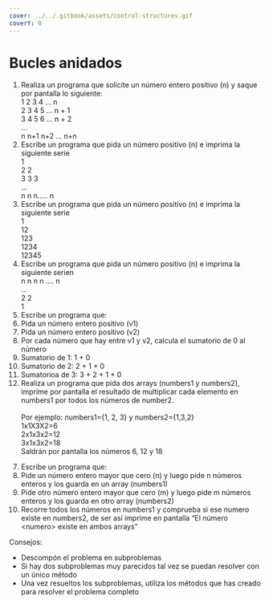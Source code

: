 ```yaml
---
cover: ../../.gitbook/assets/control-structures.gif
coverY: 0
---
```


# Bucles anidados

1. Realiza un programa que solicite un número entero positivo (n) y saque por pantalla lo siguiente: \
   1 2 3 4 … n \
   2 3 4 5 … n + 1 \
   3 4 5 6 … n + 2 \
   ... \
   n n+1 n+2 … n+n&#x20;
2. Escribe un programa que pida un número positivo (n) e imprima la siguiente serie \
   1 \
   2 2 \
   3 3 3 \
   ... \
   n n n….. n&#x20;
3. Escribe un programa que pida un número positivo (n) e imprima la siguiente serie \
   &#x20;        1 \
   &#x20;      12 \
   &#x20;    123 \
   &#x20;  1234 \
   12345&#x20;
4. Escribe un programa que pida un número positivo (n) e imprima la siguiente serien \
   n n n n …. n \
   … \
   2 2 \
   1&#x20;
5. Escribe un programa que:&#x20;
6. Pida un número entero positivo (v1)&#x20;
7. Pida un número entero positivo (v2)&#x20;
8. Por cada número que hay entre v1 y v2, calcula el sumatorio de 0 al número&#x20;
9. Sumatorio de 1: 1 + 0&#x20;
10. Sumatorio de 2: 2 + 1 + 0&#x20;
11. Sumatorioa de 3: 3 + 2 + 1 + 0&#x20;
12. Realiza un programa que pida dos arrays (numbers1 y numbers2), imprime por pantalla el resultado de multiplicar cada elemento en numbers1 por todos los números de number2.  \
    &#x20;\
    Por ejemplo: numbers1={1, 2, 3} y numbers2={1,3,2} \
    1x1X3X2=6 \
    2x1x3x2=12 \
    3x1x3x2=18 \
    Saldrán por pantalla los números 6, 12 y 18&#x20;

&#x20;

7. Escribe un programa que:&#x20;
8. Pide un número entero mayor que cero (n) y luego pide n números enteros y los guarda en un array (numbers1)&#x20;
9. Pide otro número entero mayor que cero (m) y luego pide m números enteros y los guarda en otro array (numbers2)&#x20;
10. Recorre todos los números en numbers1 y comprueba si ese numero existe en numbers2, de ser así imprime en pantalla “El número \<numero> existe en ambos arrays”&#x20;

Consejos:&#x20;

* Descompón el problema en subproblemas&#x20;
* Si hay dos subproblemas muy parecidos tal vez se puedan resolver con un único método&#x20;
* Una vez resueltos los subproblemas, utiliza los métodos que has creado para resolver el problema completo&#x20;
